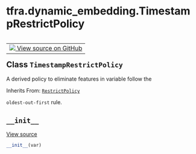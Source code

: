 <meta name="robots" content="noindex">

# tfra.dynamic_embedding.TimestampRestrictPolicy

<!-- Insert buttons and diff -->

<table class="tfo-notebook-buttons tfo-api" align="left">

<td>
  <a target="_blank" href="https://github.com/tensorflow/recommenders-addons/tree/Lifann/add-api-docs/tensorflow_recommenders_addons/dynamic_embedding/python/ops/restrict_policies.py#L114-L230">
    <img src="https://www.tensorflow.org/images/GitHub-Mark-32px.png" />
    View source on GitHub
  </a>
</td>
</table>










## Class `TimestampRestrictPolicy`

A derived policy to eliminate features in variable follow the

Inherits From: [`RestrictPolicy`](../../tfra/dynamic_embedding/RestrictPolicy.md)

<!-- Placeholder for "Used in" -->
`oldest-out-first` rule.

<h2 id="__init__"><code>__init__</code></h2>

<a target="_blank" href="https://github.com/tensorflow/recommenders-addons/tree/Lifann/add-api-docs/tensorflow_recommenders_addons/dynamic_embedding/python/ops/restrict_policies.py#L120-L153">View source</a>

``` python
__init__(var)
